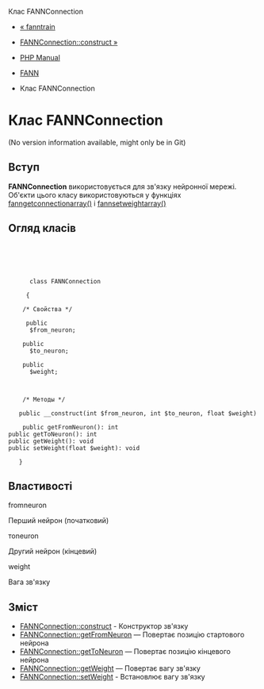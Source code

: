Клас FANNConnection

-   [« fanntrain](function.fann-train.html)
    
-   [FANNConnection::construct »](fannconnection.construct.html)
    
-   [PHP Manual](index.html)
    
-   [FANN](book.fann.html)
    
-   Клас FANNConnection
    

# Клас FANNConnection

(No version information available, might only be in Git)

## Вступ

**FANNConnection** використовується для зв'язку нейронної мережі. Об'єкти цього класу використовуються у функціях [fanngetconnectionarray()](function.fann-get-connection-array.html) і [fannsetweightarray()](function.fann-set-weight-array.html)

## Огляд класів

```classsynopsis


    
    
     
      class FANNConnection
     
     {
    
    /* Свойства */
    
     public
      $from_neuron;

    public
      $to_neuron;

    public
      $weight;



    /* Методы */
    
   public __construct(int $from_neuron, int $to_neuron, float $weight)

    public getFromNeuron(): int
public getToNeuron(): int
public getWeight(): void
public setWeight(float $weight): void

   }
```

## Властивості

fromneuron

Перший нейрон (початковий)

тоneuron

Другий нейрон (кінцевий)

weight

Вага зв'язку

## Зміст

-   [FANNConnection::construct](fannconnection.construct.html) - Конструктор зв'язку
-   [FANNConnection::getFromNeuron](fannconnection.getfromneuron.html) — Повертає позицію стартового нейрона
-   [FANNConnection::getToNeuron](fannconnection.gettoneuron.html) — Повертає позицію кінцевого нейрона
-   [FANNConnection::getWeight](fannconnection.getweight.html) — Повертає вагу зв'язку
-   [FANNConnection::setWeight](fannconnection.setweight.html) - Встановлює вагу зв'язку